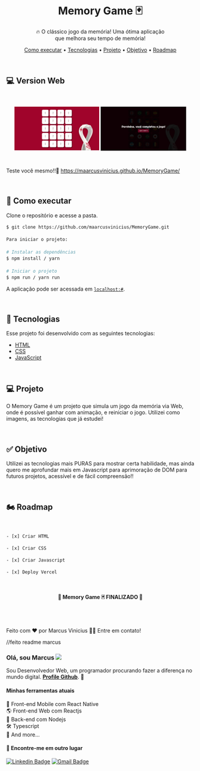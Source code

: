 <h1 align="center">Memory Game 🃏</h1>

<p align="center">🔥 O clássico jogo da memória! Uma ótima aplicação</br>que melhora seu tempo de memória!</p>

<p align="center">
 <a href="#-executar">Como executar</a> •
 <a href="#-tecnologias">Tecnologias</a> •
 <a href="#-projeto">Projeto</a> • 
 <a href="#-objetivo">Objetivo</a> • 
  <a href="#-roadmap">Roadmap</a>
</p>

<br />

## 💻 Version Web

<br />

<div id="layout" align="center">
  <p align="stretch">
    <img align="center" width="45%" alt="NextLevelWeek" title="#NextLevelWeek" src="./assets/yScreenshottt_Web_2.png">
    <img align="center" width="45.5%" alt="NextLevelWeek" title="#NextLevelWeek" src="./assets/yScreenshottt_Web_1.png">
  </p>
</div>

<br />

Teste você mesmo!!🔎 https://maarcusvinicius.github.io/MemoryGame/

<br />

## 🚀 Como executar

Clone o repositório e acesse a pasta.

```bash
$ git clone https://github.com/maarcusvinicius/MemoryGame.git

Para iniciar o projeto:

# Instalar as dependências
$ npm install / yarn

# Iniciar o projeto
$ npm run / yarn run
```
A aplicação pode ser acessada em [`localhost:#`](http://localhost:#).

<br />

## 🔧 Tecnologias

Esse projeto foi desenvolvido com as seguintes tecnologias:

- [HTML](https://developer.mozilla.org/pt-BR/docs/Web/HTML)
- [CSS](https://developer.mozilla.org/pt-BR/docs/Web/CSS)
- [JavaScript](https://developer.mozilla.org/pt-BR/docs/Web/JavaScript)

<br />

## 💻 Projeto

O Memory Game é um projeto que simula um jogo da memória via Web, onde é possível ganhar com animação, e reiniciar o jogo. Utilizei como imagens, as tecnologias que já estudei!

<br />

## ✅ Objetivo

Utilizei as tecnologias mais PURAS para mostrar certa habilidade, mas ainda quero me aprofundar mais em Javascript para aprimoração de DOM para futuros projetos, acessível e de fácil compreensão!!

<br />

## 🏍️ Roadmap

<br />

    - [x] Criar HTML

    - [x] Criar CSS

    - [x] Criar Javascript

    - [x] Deploy Vercel

<br />

<h4 align="center"> 
	🚧  Memory Game 🃏 FINALIZADO 🚧
</h4>
<br />

<br />

Feito com ❤️ por Marcus Vinicius 👋🏽 Entre em contato!
















//feito readme marcus 


### Olá, sou Marcus <img src="https://media.giphy.com/media/hvRJCLFzcasrR4ia7z/giphy.gif" width="30" >

Sou Desenvolvedor Web, um programador procurando fazer a diferença no mundo digital. [**Profile Github**](https://github.com/maarcusvinicius). 🚀

#### Minhas ferramentas atuais
📲 Front-end Mobile com React Native  
🌎 Front-end Web com Reactjs  
📡 Back-end com Nodejs  
🛠️ Typescript  
🧰 And more...  


#### 💬 Encontre-me em outro lugar

[![Linkedin Badge](https://img.shields.io/badge/-Linkedin-blue?style=flat-square&logo=Linkedin&logoColor=white&link=https://www.linkedin.com/in/marcus-vinicius-507718228/)](https://www.linkedin.com/in/marcus-vinicius-507718228/)
[![Gmail Badge](https://img.shields.io/badge/-marcus.editor77@gmail.com-c14438?style=flat-square&logo=Gmail&logoColor=white&link=mailto:marcus.editor77@gmail.com)](marcus.editor77@gmail.com)
